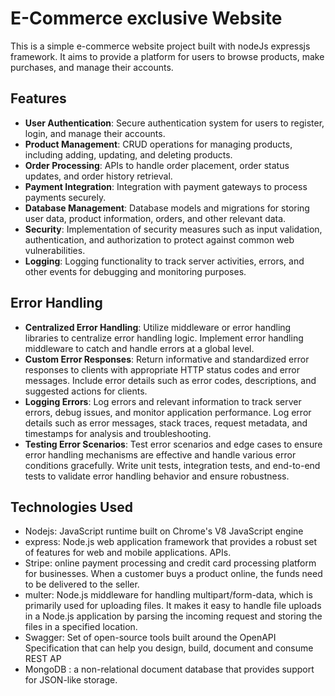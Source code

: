 # E-Commerce exclusive Website

This is a simple e-commerce website project built with nodeJs expressjs framework. It aims to provide a platform for users to browse products, make purchases, and manage their accounts.

## Features

- **User Authentication**: Secure authentication system for users to register, login, and manage their accounts.
- **Product Management**: CRUD operations for managing products, including adding, updating, and deleting products.
- **Order Processing**: APIs to handle order placement, order status updates, and order history retrieval.
- **Payment Integration**: Integration with payment gateways to process payments securely.
- **Database Management**: Database models and migrations for storing user data, product information, orders, and other relevant data.
- **Security**: Implementation of security measures such as input validation, authentication, and authorization to protect against common web vulnerabilities.
- **Logging**: Logging functionality to track server activities, errors, and other events for debugging and monitoring purposes.

 ## Error Handling

- **Centralized Error Handling**: Utilize middleware or error handling libraries to centralize error handling logic. Implement error handling middleware to catch and handle errors at a global level.
- **Custom Error Responses**: Return informative and standardized error responses to clients with appropriate HTTP status codes and error messages. Include error details such as error codes, descriptions, and suggested actions for clients.
- **Logging Errors**: Log errors and relevant information to track server errors, debug issues, and monitor application performance. Log error details such as error messages, stack traces, request metadata, and timestamps for analysis and troubleshooting.
- **Testing Error Scenarios**: Test error scenarios and edge cases to ensure error handling mechanisms are effective and handle various error conditions gracefully. Write unit tests, integration tests, and end-to-end tests to validate error handling behavior and ensure robustness.

## Technologies Used

- Nodejs: JavaScript runtime built on Chrome's V8 JavaScript engine
- express:  Node.js web application framework that provides a robust set of features for web and mobile applications. APIs.
- Stripe: online payment processing and credit card processing platform for businesses. When a customer buys a product online, the funds need to be delivered to the seller.
- multer: Node.js middleware for handling multipart/form-data, which is primarily used for uploading files. It makes it easy to handle file uploads in a Node.js application by parsing the incoming request and storing the files in a specified location.
- Swagger:  Set of open-source tools built around the OpenAPI Specification that can help you design, build, document and consume REST AP
- MongoDB : a non-relational document database that provides support for JSON-like storage.




